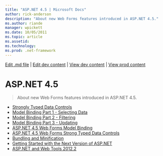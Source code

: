 ```yaml
---
title: "ASP.NET 4.5 | Microsoft Docs"
author: rick-anderson
description: "About new Web Forms features introduced in ASP.NET 4.5."
ms.author: riande
manager: wpickett
ms.date: 10/05/2011
ms.topic: article
ms.assetid: 
ms.technology: 
ms.prod: .net-framework
---
```

[Edit .md file](C:\Projects\msc\dev\Msc.Www\Web.ASP\App_Data\github\web-forms\videos\index.md) | [Edit dev content](http://www.aspdev.net/umbraco#/content/content/edit/32945) | [View dev content](http://docs.aspdev.net/tutorials/web-forms/videos/aspnet-web-forms-vnext/index.html) | [View prod content](http://www.asp.net/web-forms/videos/aspnet-web-forms-vnext)

ASP.NET 4.5
====================
> About new Web Forms features introduced in ASP.NET 4.5.


- [Strongly Typed Data Controls](aspnet-vnext-videos-strongly-typed-data-controls.md)
- [Model Binding Part 1 - Selecting Data](aspnet-vnext-videos-model-binding-part-1-selecting-data.md)
- [Model Binding Part 2 - Filtering](aspnet-vnext-videos-model-binding-part-2-filtering.md)
- [Model Binding Part 3 - Updating](aspnet-vnext-videos-model-binding-part-3-updating.md)
- [ASP.NET 4.5 Web Forms Model Binding](aspnet-45-web-forms-model-binding.md)
- [ASP.NET 4.5 Web Forms Strong Typed Data Controls](aspnet-45-web-forms-strong-typed-data-controls.md)
- [Bundling and Minification](aspnet-vnext-videos-bundling-and-minification.md)
- [Getting Started with the Next Version of ASP.NET](getting-started-with-the-next-version-of-aspnet.md)
- [ASP.NET and Web Tools 2012.2](aspnet-and-web-tools-20122.md)
